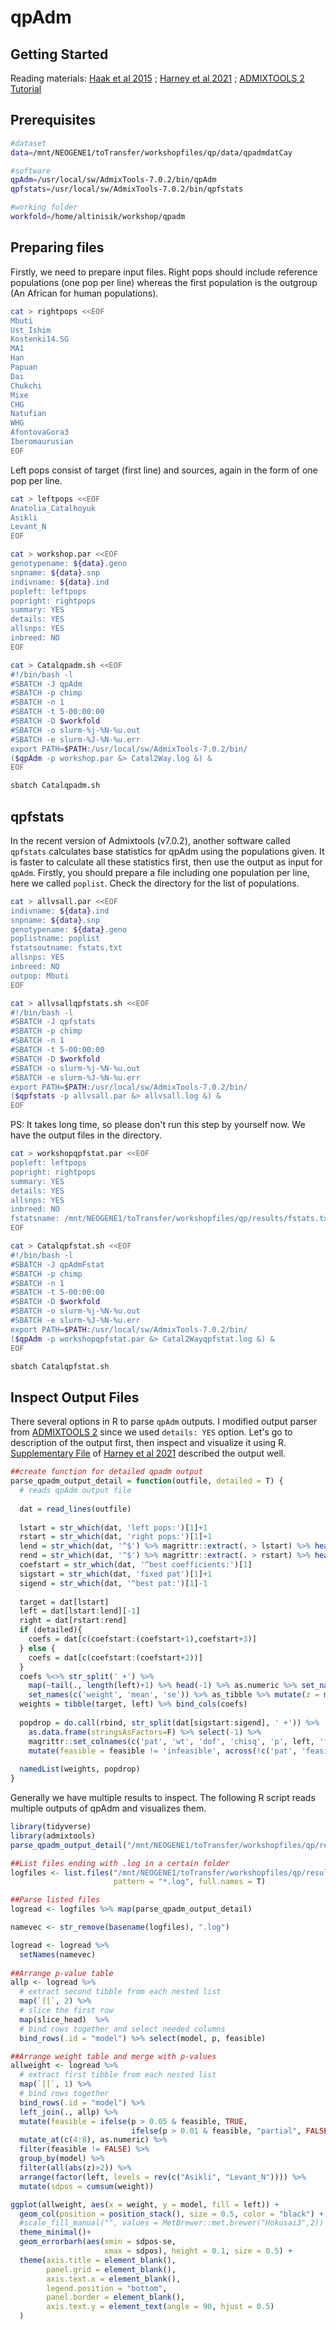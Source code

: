 # qpAdm

## Getting Started
Reading materials: [Haak et al 2015](https://www.nature.com/articles/nature14317) ; [Harney et al 2021](https://academic.oup.com/genetics/article/217/4/iyaa045/6070149) ; [ADMIXTOOLS 2 Tutorial](https://uqrmaie1.github.io/admixtools/articles/admixtools.html)


## Prerequisites

```bash
#dataset
data=/mnt/NEOGENE1/toTransfer/workshopfiles/qp/data/qpadmdatCay

#software
qpAdm=/usr/local/sw/AdmixTools-7.0.2/bin/qpAdm
qpfstats=/usr/local/sw/AdmixTools-7.0.2/bin/qpfstats

#working folder
workfold=/home/altinisik/workshop/qpadm

```
## Preparing files

Firstly, we need to prepare input files. Right pops should include reference populations (one pop per line) whereas the first population is the outgroup (An African for human populations).

```bash
cat > rightpops <<EOF
Mbuti
Ust_Ishim
Kostenki14.SG
MA1
Han
Papuan
Dai
Chukchi
Mixe
CHG
Natufian
WHG
AfontovaGora3
Iberomaurusian
EOF
```
Left pops consist of target (first line) and sources, again in the form of one pop per line. 

```bash
cat > leftpops <<EOF
Anatolia_Catalhoyuk
Asikli
Levant_N
EOF
```

```bash
cat > workshop.par <<EOF
genotypename: ${data}.geno
snpname: ${data}.snp
indivname: ${data}.ind
popleft: leftpops
popright: rightpops
summary: YES
details: YES
allsnps: YES
inbreed: NO
EOF
```

```bash
cat > Catalqpadm.sh <<EOF
#!/bin/bash -l
#SBATCH -J qpAdm
#SBATCH -p chimp
#SBATCH -n 1
#SBATCH -t 5-00:00:00
#SBATCH -D $workfold
#SBATCH -o slurm-%j-%N-%u.out
#SBATCH -e slurm-%J-%N-%u.err
export PATH=$PATH:/usr/local/sw/AdmixTools-7.0.2/bin/
($qpAdm -p workshop.par &> Catal2Way.log &) &
EOF
```

```bash
sbatch Catalqpadm.sh
```
## qpfstats

In the recent version of Admixtools (v7.0.2), another software called `qpfstats` calculates base statistics for qpAdm using the populations given. It is faster to calculate all these statistics first, then use the output as input for `qpAdm`. Firstly, you should prepare a file including one population per line, here we called `poplist`. Check the directory for the list of populations. 

```bash
cat > allvsall.par <<EOF
indivname: ${data}.ind
snpname: ${data}.snp
genotypename: ${data}.geno
poplistname: poplist
fstatsoutname: fstats.txt 
allsnps: YES
inbreed: NO
outpop: Mbuti
EOF
```

```bash
cat > allvsallqpfstats.sh <<EOF
#!/bin/bash -l
#SBATCH -J qpfstats
#SBATCH -p chimp
#SBATCH -n 1
#SBATCH -t 5-00:00:00
#SBATCH -D $workfold
#SBATCH -o slurm-%j-%N-%u.out
#SBATCH -e slurm-%J-%N-%u.err
export PATH=$PATH:/usr/local/sw/AdmixTools-7.0.2/bin/
($qpfstats -p allvsall.par &> allvsall.log &) &
EOF
```
PS: It takes long time, so please don't run this step by yourself now. We have the output files in the directory.

```bash
cat > workshopqpfstat.par <<EOF
popleft: leftpops
popright: rightpops
summary: YES
details: YES
allsnps: YES
inbreed: NO
fstatsname: /mnt/NEOGENE1/toTransfer/workshopfiles/qp/results/fstats.txt
EOF
```


```bash
cat > Catalqpfstat.sh <<EOF
#!/bin/bash -l
#SBATCH -J qpAdmFstat
#SBATCH -p chimp
#SBATCH -n 1
#SBATCH -t 5-00:00:00
#SBATCH -D $workfold
#SBATCH -o slurm-%j-%N-%u.out
#SBATCH -e slurm-%J-%N-%u.err
export PATH=$PATH:/usr/local/sw/AdmixTools-7.0.2/bin/
($qpAdm -p workshopqpfstat.par &> Catal2Wayqpfstat.log &) &
EOF
```

```bash
sbatch Catalqpfstat.sh
```

## Inspect Output Files

There several options in R to parse `qpAdm` outputs. I modified output parser from [ADMIXTOOLS 2](https://github.com/uqrmaie1/admixtools/) since we used `details: YES` option. Let's go to description of the output first, then inspect and visualize it using R. [Supplementary File](https://reich.hms.harvard.edu/sites/reich.hms.harvard.edu/files/inline-files/qpAdm_Harney_SupplementaryMaterials_biorxiv.pdf
) of [Harney et al 2021](https://academic.oup.com/genetics/article/217/4/iyaa045/6070149) described the output well. 



```r
##create function for detailed qpadm output
parse_qpadm_output_detail = function(outfile, detailed = T) {
  # reads qpAdm output file
  
  dat = read_lines(outfile)
  
  lstart = str_which(dat, 'left pops:')[1]+1
  rstart = str_which(dat, 'right pops:')[1]+1
  lend = str_which(dat, '^$') %>% magrittr::extract(. > lstart) %>% head(1)-1
  rend = str_which(dat, '^$') %>% magrittr::extract(. > rstart) %>% head(1)-1
  coefstart = str_which(dat, '^best coefficients:')[1]
  sigstart = str_which(dat, 'fixed pat')[1]+1
  sigend = str_which(dat, '^best pat:')[1]-1
  
  target = dat[lstart]
  left = dat[lstart:lend][-1]
  right = dat[rstart:rend]
  if (detailed){
    coefs = dat[c(coefstart:(coefstart+1),coefstart+3)]
  } else {
    coefs = dat[c(coefstart:(coefstart+2))]
  }
  coefs %<>% str_split(' +') %>%
    map(~tail(., length(left)+1) %>% head(-1) %>% as.numeric %>% set_names(left)) %>%
    set_names(c('weight', 'mean', 'se')) %>% as_tibble %>% mutate(z = mean/se)
  weights = tibble(target, left) %>% bind_cols(coefs)
  
  popdrop = do.call(rbind, str_split(dat[sigstart:sigend], ' +')) %>%
    as.data.frame(stringsAsFactors=F) %>% select(-1) %>%
    magrittr::set_colnames(c('pat', 'wt', 'dof', 'chisq', 'p', left, 'feasible')) %>%
    mutate(feasible = feasible != 'infeasible', across(!c('pat', 'feasible'), as.numeric)) %>% as_tibble
  
  namedList(weights, popdrop)
}
```

Generally we have multiple results to inspect. The following R script reads multiple outputs of qpAdm and visualizes them. 

```r
library(tidyverse)
library(admixtools)
parse_qpadm_output_detail("/mnt/NEOGENE1/toTransfer/workshopfiles/qp/results/Catal2way.log")
```

```r
##List files ending with .log in a certain folder
logfiles <- list.files("/mnt/NEOGENE1/toTransfer/workshopfiles/qp/results", 
                       pattern = "*.log", full.names = T)

##Parse listed files
logread <- logfiles %>% map(parse_qpadm_output_detail)

namevec <- str_remove(basename(logfiles), ".log")

logread <- logread %>%
  setNames(namevec)
  
##Arrange p-value table
allp <- logread %>%
  # extract second tibble from each nested list
  map(`[[`, 2) %>% 
  # slice the first row
  map(slice_head)  %>%
  # bind rows together and select needed columns
  bind_rows(.id = "model") %>% select(model, p, feasible)

##Arrange weight table and merge with p-values
allweight <- logread %>%
  # extract first tibble from each nested list
  map(`[[`, 1) %>% 
  # bind rows together
  bind_rows(.id = "model") %>%
  left_join(., allp) %>%
  mutate(feasible = ifelse(p > 0.05 & feasible, TRUE, 
                           ifelse(p > 0.01 & feasible, "partial", FALSE))) %>%
  mutate_at(c(4:8), as.numeric) %>%
  filter(feasible != FALSE) %>%
  group_by(model) %>%
  filter(all(abs(z)>2)) %>%
  arrange(factor(left, levels = rev(c("Asikli", "Levant_N")))) %>%
  mutate(sdpos = cumsum(weight))

ggplot(allweight, aes(x = weight, y = model, fill = left)) + 
  geom_col(position = position_stack(), size = 0.5, color = "black") +
  #scale_fill_manual("", values = MetBrewer::met.brewer("Hokusai3",2)) +
  theme_minimal()+
  geom_errorbarh(aes(xmin = sdpos-se, 
                     xmax = sdpos), height = 0.1, size = 0.5) +
  theme(axis.title = element_blank(),
        panel.grid = element_blank(), 
        axis.text.x = element_blank(), 
        legend.position = "bottom", 
        panel.border = element_blank(), 
        axis.text.y = element_text(angle = 90, hjust = 0.5)
  ) 
```
